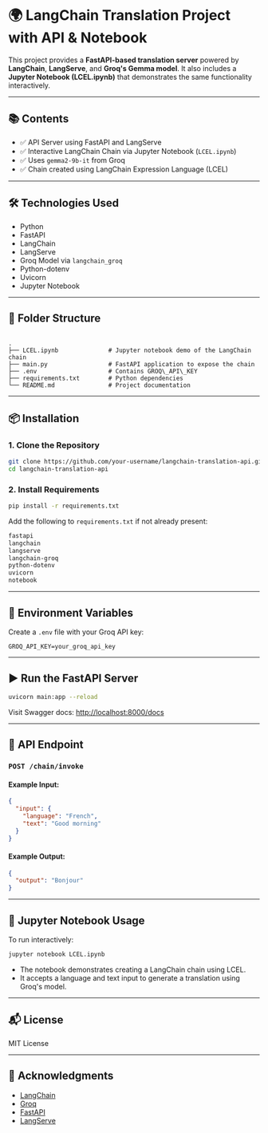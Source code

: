 # 🌍 LangChain Translation Project with API & Notebook


This project provides a **FastAPI-based translation server** powered by **LangChain**, **LangServe**, and **Groq's Gemma model**. It also includes a **Jupyter Notebook (LCEL.ipynb)** that demonstrates the same functionality interactively.

---

## 📚 Contents

- ✅ API Server using FastAPI and LangServe
- ✅ Interactive LangChain Chain via Jupyter Notebook (`LCEL.ipynb`)
- ✅ Uses `gemma2-9b-it` from Groq
- ✅ Chain created using LangChain Expression Language (LCEL)

---

## 🛠️ Technologies Used

- Python
- FastAPI
- LangChain
- LangServe
- Groq Model via `langchain_groq`
- Python-dotenv
- Uvicorn
- Jupyter Notebook

---

## 📁 Folder Structure

```

.
├── LCEL.ipynb              # Jupyter notebook demo of the LangChain chain
├── main.py                 # FastAPI application to expose the chain
├── .env                    # Contains GROQ\_API\_KEY
├── requirements.txt        # Python dependencies
└── README.md               # Project documentation

````

---

## 📦 Installation

### 1. Clone the Repository

```bash
git clone https://github.com/your-username/langchain-translation-api.git
cd langchain-translation-api
````

### 2. Install Requirements

```bash
pip install -r requirements.txt
```

Add the following to `requirements.txt` if not already present:

```txt
fastapi
langchain
langserve
langchain-groq
python-dotenv
uvicorn
notebook
```

---

## 🔐 Environment Variables

Create a `.env` file with your Groq API key:

```env
GROQ_API_KEY=your_groq_api_key
```

---

## ▶️ Run the FastAPI Server

```bash
uvicorn main:app --reload
```

Visit Swagger docs: [http://localhost:8000/docs](http://localhost:8000/docs)

---

## 🔄 API Endpoint

### `POST /chain/invoke`

#### Example Input:

```json
{
  "input": {
    "language": "French",
    "text": "Good morning"
  }
}
```

#### Example Output:

```json
{
  "output": "Bonjour"
}
```

---

## 🧪 Jupyter Notebook Usage

To run interactively:

```bash
jupyter notebook LCEL.ipynb
```

* The notebook demonstrates creating a LangChain chain using LCEL.
* It accepts a language and text input to generate a translation using Groq's model.

---

## 📬 License

MIT License

---

## 🙌 Acknowledgments

* [LangChain](https://www.langchain.com/)
* [Groq](https://groq.com/)
* [FastAPI](https://fastapi.tiangolo.com/)
* [LangServe](https://github.com/langchain-ai/langserve)



